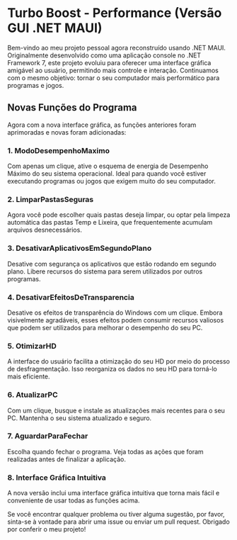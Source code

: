 # Turbo Boost - Performance (Versão GUI .NET MAUI)


Bem-vindo ao meu projeto pessoal agora reconstruído usando .NET MAUI. Originalmente desenvolvido como uma aplicação console no .NET Framework 7, este projeto evoluiu para oferecer uma interface gráfica amigável ao usuário, permitindo mais controle e interação. Continuamos com o mesmo objetivo: tornar o seu computador mais performático para programas e jogos.

## Novas Funções do Programa

Agora com a nova interface gráfica, as funções anteriores foram aprimoradas e novas foram adicionadas:

### 1. ModoDesempenhoMaximo
Com apenas um clique, ative o esquema de energia de Desempenho Máximo do seu sistema operacional. Ideal para quando você estiver executando programas ou jogos que exigem muito do seu computador.

### 2. LimparPastasSeguras
Agora você pode escolher quais pastas deseja limpar, ou optar pela limpeza automática das pastas Temp e Lixeira, que frequentemente acumulam arquivos desnecessários.

### 3. DesativarAplicativosEmSegundoPlano
Desative com segurança os aplicativos que estão rodando em segundo plano. Libere recursos do sistema para serem utilizados por outros programas.

### 4. DesativarEfeitosDeTransparencia
Desative os efeitos de transparência do Windows com um clique. Embora visivelmente agradáveis, esses efeitos podem consumir recursos valiosos que podem ser utilizados para melhorar o desempenho do seu PC.

### 5. OtimizarHD
A interface do usuário facilita a otimização do seu HD por meio do processo de desfragmentação. Isso reorganiza os dados no seu HD para torná-lo mais eficiente.

### 6. AtualizarPC
Com um clique, busque e instale as atualizações mais recentes para o seu PC. Mantenha o seu sistema atualizado e seguro.

### 7. AguardarParaFechar
Escolha quando fechar o programa. Veja todas as ações que foram realizadas antes de finalizar a aplicação.

### 8. Interface Gráfica Intuitiva
A nova versão inclui uma interface gráfica intuitiva que torna mais fácil e conveniente de usar todas as funções acima.

Se você encontrar qualquer problema ou tiver alguma sugestão, por favor, sinta-se à vontade para abrir uma issue ou enviar um pull request. Obrigado por conferir o meu projeto!

